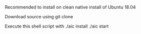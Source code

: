 Recommended to install on clean native install of Ubuntu 18.04

Download source using git clone

Execute this shell script with
./aic install
./aic start
